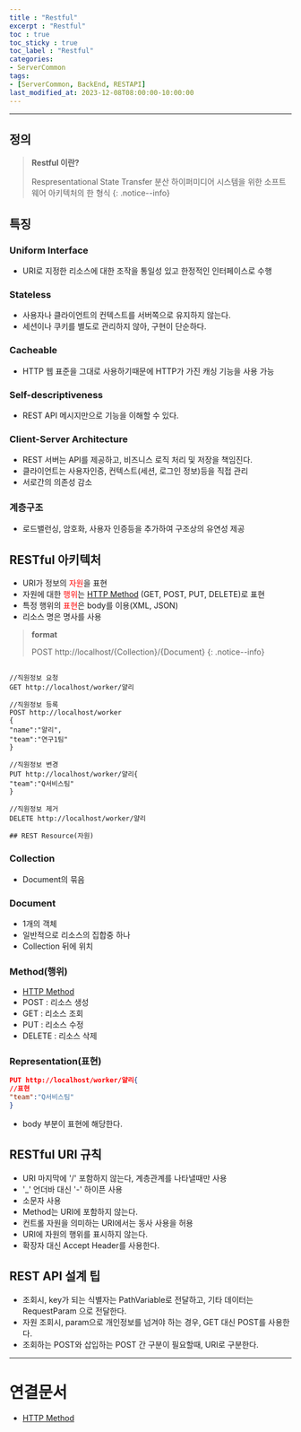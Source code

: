 ```yaml
---
title : "Restful"
excerpt : "Restful"
toc : true
toc_sticky : true
toc_label : "Restful"
categories:
- ServerCommon
tags:
- [ServerCommon, BackEnd, RESTAPI]
last_modified_at: 2023-12-08T08:00:00-10:00:00
---
```

  
---
  
## 정의
> **Restful 이란?**  
>
> Respresentational State Transfer
> 분산 하이퍼미디어 시스템을 위한 소프트웨어 아키텍처의 한 형식 
{: .notice--info}  
  
## 특징
  
### Uniform Interface
- URI로 지정한 리소스에 대한 조작을 통일성 있고 한정적인 인터페이스로 수행
  
### Stateless
- 사용자나 클라이언트의 컨텍스트를 서버쪽으로 유지하지 않는다.
- 세션이나 쿠키를 별도로 관리하지 않아, 구현이 단순하다.
  
### Cacheable
- HTTP 웹 표준을 그대로 사용하기때문에 HTTP가 가진 캐싱 기능을 사용 가능
  
### Self-descriptiveness
- REST API 메시지만으로 기능을 이해할 수 있다.
  
### Client-Server Architecture
- REST 서버는 API를 제공하고, 비즈니스 로직 처리 및 저장을 책임진다.
- 클라이언트는 사용자인증, 컨텍스트(세션, 로그인 정보)등을 직접 관리
- 서로간의 의존성 감소
  
### 계층구조
- 로드밸런싱, 암호화, 사용자 인증등을 추가하여 구조상의 유연성 제공
  
## RESTful 아키텍처
- URI가 정보의 <span style="color:red">자원</span>을 표현
- 자원에 대한 <span style="color:red">행위</span>는 [HTTP Method](../../servercommon/servercommon-HTTP-Method) (GET, POST, PUT, DELETE)로 표현
- 특정 행위의 <span style="color:red">표현</span>은 body를 이용(XML, JSON)
- 리소스 명은 명사를 사용
> **format**  
>
> POST http://localhost/{Collection}/{Document} 
{: .notice--info}  

```

//직원정보 요청
GET http://localhost/worker/얄리

//직원정보 등록
POST http://localhost/worker
{
"name":"얄리",
"team":"연구1팀"
}

//직원정보 변경
PUT http://localhost/worker/얄리{
"team":"Q서비스팀"
}

//직원정보 제거
DELETE http://localhost/worker/얄리
  
## REST Resource(자원)
```
  
### Collection
- Document의 묶음
  
### Document
- 1개의 객체
- 일반적으로 리소스의 집합중 하나
- Collection 뒤에 위치
  
### Method(행위)
- [HTTP Method](../../servercommon/servercommon-HTTP-Method)
- POST : 리소스 생성
- GET : 리소스 조회
- PUT : 리소스 수정
- DELETE : 리소스 삭제
  
### Representation(표현)
  
```json
PUT http://localhost/worker/얄리{
//표현
"team":"Q서비스팀"
}
```  
- body 부분이 표현에 해당한다.
  
## RESTful URI 규칙
- URI 마지막에 '/' 포함하지 않는다, 계층관계를 나타낼때만 사용
- '_' 언더바 대신 '-' 하이픈 사용
- 소문자 사용
- Method는 URI에 포함하지 않는다.
- 컨트롤 자원을 의미하는 URI에서는 동사 사용을 허용
- URI에 자원의 행위를 표시하지 않는다.
- 확장자 대신 Accept Header를 사용한다.
  
## REST API 설계 팁
- 조회시, key가 되는 식별자는 PathVariable로 전달하고, 기타 데이터는 RequestParam 으로 전달한다.
- 자원 조회시, param으로 개인정보를 넘겨야 하는 경우, GET 대신 POST를 사용한다.
- 조회하는 POST와 삽입하는 POST 간 구분이 필요할때, URI로 구분한다.

---
  
# 연결문서
- [HTTP Method](../../servercommon/servercommon-HTTP-Method)
